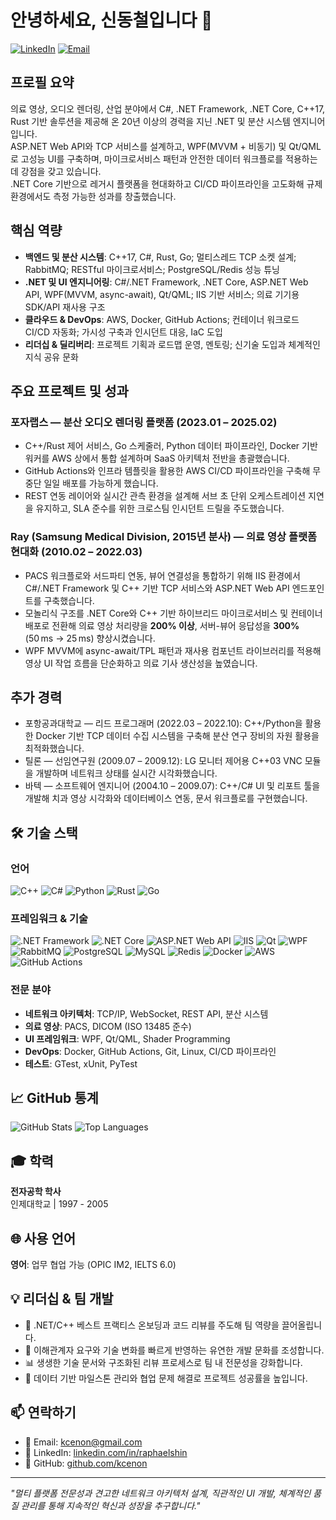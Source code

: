 # 안녕하세요, 신동철입니다 👋

[![LinkedIn](https://img.shields.io/badge/LinkedIn-raphaelshin-blue?style=flat&logo=linkedin)](https://www.linkedin.com/in/raphaelshin/)
[![Email](https://img.shields.io/badge/Email-kcenon@gmail.com-red?style=flat&logo=gmail)](mailto:kcenon@gmail.com)

## 프로필 요약

의료 영상, 오디오 렌더링, 산업 분야에서 C#, .NET Framework, .NET Core, C++17, Rust 기반 솔루션을 제공해 온 20년 이상의 경력을 지닌 .NET 및 분산 시스템 엔지니어입니다.  
ASP.NET Web API와 TCP 서비스를 설계하고, WPF(MVVM + 비동기) 및 Qt/QML로 고성능 UI를 구축하며, 마이크로서비스 패턴과 안전한 데이터 워크플로를 적용하는 데 강점을 갖고 있습니다.  
.NET Core 기반으로 레거시 플랫폼을 현대화하고 CI/CD 파이프라인을 고도화해 규제 환경에서도 측정 가능한 성과를 창출했습니다.

## 핵심 역량

- **백엔드 및 분산 시스템**: C++17, C#, Rust, Go; 멀티스레드 TCP 소켓 설계; RabbitMQ; RESTful 마이크로서비스; PostgreSQL/Redis 성능 튜닝  
- **.NET 및 UI 엔지니어링**: C#/.NET Framework, .NET Core, ASP.NET Web API, WPF(MVVM, async-await), Qt/QML; IIS 기반 서비스; 의료 기기용 SDK/API 재사용 구조  
- **클라우드 & DevOps**: AWS, Docker, GitHub Actions; 컨테이너 워크로드 CI/CD 자동화; 가시성 구축과 인시던트 대응, IaC 도입  
- **리더십 & 딜리버리**: 프로젝트 기획과 로드맵 운영, 멘토링; 신기술 도입과 체계적인 지식 공유 문화

## 주요 프로젝트 및 성과

### 포자랩스 — 분산 오디오 렌더링 플랫폼 (2023.01 – 2025.02)
- C++/Rust 제어 서비스, Go 스케줄러, Python 데이터 파이프라인, Docker 기반 워커를 AWS 상에서 통합 설계하며 SaaS 아키텍처 전반을 총괄했습니다.  
- GitHub Actions와 인프라 템플릿을 활용한 AWS CI/CD 파이프라인을 구축해 무중단 일일 배포를 가능하게 했습니다.  
- REST 연동 레이어와 실시간 관측 환경을 설계해 서브 초 단위 오케스트레이션 지연을 유지하고, SLA 준수를 위한 크로스팀 인시던트 드릴을 주도했습니다.

### Ray (Samsung Medical Division, 2015년 분사) — 의료 영상 플랫폼 현대화 (2010.02 – 2022.03)
- PACS 워크플로와 서드파티 연동, 뷰어 연결성을 통합하기 위해 IIS 환경에서 C#/.NET Framework 및 C++ 기반 TCP 서비스와 ASP.NET Web API 엔드포인트를 구축했습니다.  
- 모놀리식 구조를 .NET Core와 C++ 기반 하이브리드 마이크로서비스 및 컨테이너 배포로 전환해 의료 영상 처리량을 **200% 이상**, 서버-뷰어 응답성을 **300%**(50 ms → 25 ms) 향상시켰습니다.  
- WPF MVVM에 async-await/TPL 패턴과 재사용 컴포넌트 라이브러리를 적용해 영상 UI 작업 흐름을 단순화하고 의료 기사 생산성을 높였습니다.

## 추가 경력

- 포항공과대학교 — 리드 프로그래머 (2022.03 – 2022.10): C++/Python을 활용한 Docker 기반 TCP 데이터 수집 시스템을 구축해 분산 연구 장비의 자원 활용을 최적화했습니다.  
- 틸론 — 선임연구원 (2009.07 – 2009.12): LG 모니터 제어용 C++03 VNC 모듈을 개발하며 네트워크 상태를 실시간 시각화했습니다.  
- 바텍 — 소프트웨어 엔지니어 (2004.10 – 2009.07): C++/C# UI 및 리포트 툴을 개발해 치과 영상 시각화와 데이터베이스 연동, 문서 워크플로를 구현했습니다.

## 🛠️ 기술 스택

### 언어
![C++](https://img.shields.io/badge/C++-00599C?style=flat&logo=c%2B%2B&logoColor=white)
![C#](https://img.shields.io/badge/C%23-239120?style=flat&logo=c-sharp&logoColor=white)
![Python](https://img.shields.io/badge/Python-3776AB?style=flat&logo=python&logoColor=white)
![Rust](https://img.shields.io/badge/Rust-000000?style=flat&logo=rust&logoColor=white)
![Go](https://img.shields.io/badge/Go-00ADD8?style=flat&logo=go&logoColor=white)

### 프레임워크 & 기술
![.NET Framework](https://img.shields.io/badge/.NET%20Framework-512BD4?style=flat&logo=.net&logoColor=white)
![.NET Core](https://img.shields.io/badge/.NET%20Core-512BD4?style=flat&logo=.net&logoColor=white)
![ASP.NET Web API](https://img.shields.io/badge/ASP.NET%20Web%20API-512BD4?style=flat&logo=.net&logoColor=white)
![IIS](https://img.shields.io/badge/IIS-0078D7?style=flat&logo=microsoft&logoColor=white)
![Qt](https://img.shields.io/badge/Qt-41CD52?style=flat&logo=qt&logoColor=white)
![WPF](https://img.shields.io/badge/WPF-512BD4?style=flat&logo=.net&logoColor=white)
![RabbitMQ](https://img.shields.io/badge/RabbitMQ-FF6600?style=flat&logo=rabbitmq&logoColor=white)
![PostgreSQL](https://img.shields.io/badge/PostgreSQL-316192?style=flat&logo=postgresql&logoColor=white)
![MySQL](https://img.shields.io/badge/MySQL-4479A1?style=flat&logo=mysql&logoColor=white)
![Redis](https://img.shields.io/badge/Redis-DC382D?style=flat&logo=redis&logoColor=white)
![Docker](https://img.shields.io/badge/Docker-2496ED?style=flat&logo=docker&logoColor=white)
![AWS](https://img.shields.io/badge/AWS-232F3E?style=flat&logo=amazon-aws&logoColor=white)
![GitHub Actions](https://img.shields.io/badge/GitHub%20Actions-2088FF?style=flat&logo=githubactions&logoColor=white)

### 전문 분야
- **네트워크 아키텍처**: TCP/IP, WebSocket, REST API, 분산 시스템
- **의료 영상**: PACS, DICOM (ISO 13485 준수)
- **UI 프레임워크**: WPF, Qt/QML, Shader Programming
- **DevOps**: Docker, GitHub Actions, Git, Linux, CI/CD 파이프라인
- **테스트**: GTest, xUnit, PyTest

## 📈 GitHub 통계

![GitHub Stats](https://github-readme-stats.vercel.app/api?username=kcenon&show_icons=true&theme=radical)
![Top Languages](https://github-readme-stats.vercel.app/api/top-langs/?username=kcenon&layout=compact&theme=radical)

## 🎓 학력

**전자공학 학사**  
인제대학교 | 1997 - 2005

## 🌐 사용 언어

**영어**: 업무 협업 가능 (OPIC IM2, IELTS 6.0)

## 💡 리더십 & 팀 개발

- 🌟 .NET/C++ 베스트 프랙티스 온보딩과 코드 리뷰를 주도해 팀 역량을 끌어올립니다.
- 🤝 이해관계자 요구와 기술 변화를 빠르게 반영하는 유연한 개발 문화를 조성합니다.
- 📊 생생한 기술 문서와 구조화된 리뷰 프로세스로 팀 내 전문성을 강화합니다.
- 🎯 데이터 기반 마일스톤 관리와 협업 문제 해결로 프로젝트 성공률을 높입니다.

## 📫 연락하기

- 📧 Email: [kcenon@gmail.com](mailto:kcenon@gmail.com)
- 💼 LinkedIn: [linkedin.com/in/raphaelshin](https://www.linkedin.com/in/raphaelshin/)
- 🐙 GitHub: [github.com/kcenon](https://github.com/kcenon)

---

*"멀티 플랫폼 전문성과 견고한 네트워크 아키텍처 설계, 직관적인 UI 개발, 체계적인 품질 관리를 통해 지속적인 혁신과 성장을 추구합니다."*

